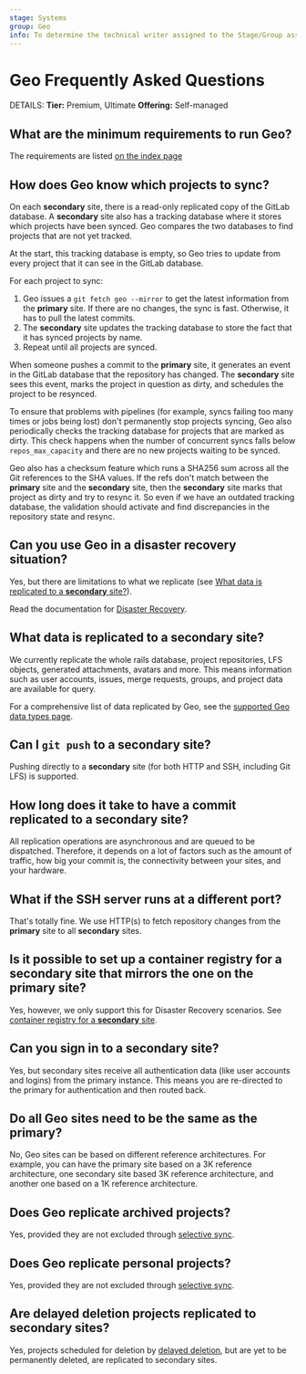 ```yaml
---
stage: Systems
group: Geo
info: To determine the technical writer assigned to the Stage/Group associated with this page, see https://handbook.gitlab.com/handbook/product/ux/technical-writing/#assignments
---
```


# Geo Frequently Asked Questions

DETAILS:
**Tier:** Premium, Ultimate
**Offering:** Self-managed

## What are the minimum requirements to run Geo?

The requirements are listed [on the index page](../index.md#requirements-for-running-geo)

## How does Geo know which projects to sync?

On each **secondary** site, there is a read-only replicated copy of the GitLab database.
A **secondary** site also has a tracking database where it stores which projects have been synced.
Geo compares the two databases to find projects that are not yet tracked.

At the start, this tracking database is empty, so Geo tries to update from every project that it can see in the GitLab database.

For each project to sync:

1. Geo issues a `git fetch geo --mirror` to get the latest information from the **primary** site.
   If there are no changes, the sync is fast. Otherwise, it has to pull the latest commits.
1. The **secondary** site updates the tracking database to store the fact that it has synced projects by name.
1. Repeat until all projects are synced.

When someone pushes a commit to the **primary** site, it generates an event in the GitLab database that the repository has changed.
The **secondary** site sees this event, marks the project in question as dirty, and schedules the project to be resynced.

To ensure that problems with pipelines (for example, syncs failing too many times or jobs being lost) don't permanently stop projects syncing, Geo also periodically checks the tracking database for projects that are marked as dirty. This check happens when
the number of concurrent syncs falls below `repos_max_capacity` and there are no new projects waiting to be synced.

Geo also has a checksum feature which runs a SHA256 sum across all the Git references to the SHA values.
If the refs don't match between the **primary** site and the **secondary** site, then the **secondary** site marks that project as dirty and try to resync it.
So even if we have an outdated tracking database, the validation should activate and find discrepancies in the repository state and resync.

## Can you use Geo in a disaster recovery situation?

Yes, but there are limitations to what we replicate (see
[What data is replicated to a **secondary** site?](#what-data-is-replicated-to-a-secondary-site)).

Read the documentation for [Disaster Recovery](../disaster_recovery/index.md).

## What data is replicated to a **secondary** site?

We currently replicate the whole rails database, project repositories, LFS objects, generated
attachments, avatars and more. This means information such as user accounts,
issues, merge requests, groups, and project data are available for
query.

For a comprehensive list of data replicated by Geo, see the [supported Geo data types page](datatypes.md).

## Can I `git push` to a **secondary** site?

Pushing directly to a **secondary** site (for both HTTP and SSH, including Git LFS) is supported.

## How long does it take to have a commit replicated to a **secondary** site?

All replication operations are asynchronous and are queued to be dispatched. Therefore, it depends on a lot of
factors such as the amount of traffic, how big your commit is, the
connectivity between your sites, and your hardware.

## What if the SSH server runs at a different port?

That's totally fine. We use HTTP(s) to fetch repository changes from the **primary** site to all **secondary** sites.

## Is it possible to set up a container registry for a **secondary** site that mirrors the one on the **primary** site?

Yes, however, we only support this for Disaster Recovery scenarios. See [container registry for a **secondary** site](container_registry.md).

## Can you sign in to a secondary site?

Yes, but secondary sites receive all authentication data (like user accounts and logins) from the primary instance. This means you are re-directed to the primary for authentication and then routed back.

## Do all Geo sites need to be the same as the primary?

No, Geo sites can be based on different reference architectures. For example, you can have the primary site based on a 3K reference architecture, one secondary site based 3K reference architecture, and another one based on a 1K reference architecture.

## Does Geo replicate archived projects?

Yes, provided they are not excluded through [selective sync](../replication/configuration.md#selective-synchronization).

## Does Geo replicate personal projects?

Yes, provided they are not excluded through [selective sync](../replication/configuration.md#selective-synchronization).

## Are delayed deletion projects replicated to secondary sites?

Yes, projects scheduled for deletion by [delayed deletion](../../settings/visibility_and_access_controls.md#delayed-project-deletion), but are yet to be permanently deleted, are replicated to secondary sites.
